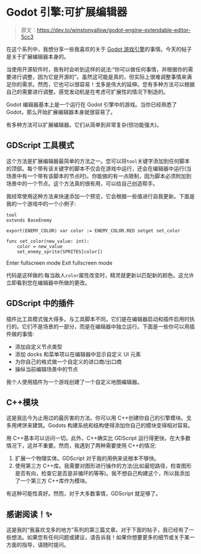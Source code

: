 # Godot 引擎:可扩展编辑器

> 原文：<https://dev.to/winstonyallow/godot-engine-extendable-editor-5cc3>

在这个系列中，我想分享一些我喜欢的关于 [Godot 游戏引擎](https://godotengine.org/)的事情。今天的帖子是关于扩展编辑器本身的。

当使用开源软件时，我有时会听到这样的说法:“你可以做任何事情，并根据你的需要进行调整，因为它是开源的”。虽然这可能是真的，但实际上很难调整事情来满足你的需求。然而，它也可以很容易！戈多是伟大的延伸。您有多种方法可以根据自己的需要进行调整。感觉发动机是在考虑可扩展性的情况下制造的。

Godot 编辑器基本上是一个运行在 Godot 引擎中的游戏。当你已经熟悉了 Godot，那么开始扩展编辑器本身就很容易了。

有多种方法可以扩展编辑器。它们从简单到非常复杂(但功能强大)。

## GDScript 工具模式

这个方法是扩展编辑器最简单的方法之一。您可以将`tool`关键字添加到任何脚本的顶部。每个带有该关键字的脚本不仅会在游戏中运行，还会在编辑器中运行(当场景中有一个带有该脚本的节点时)。你能做的有一点限制，因为脚本必须附加到场景中的一个节点。这个方法真的很有用，可以给自己创造帮手。

我经常使用这种方法来快速添加一个预览，它会根据一些值进行自我更新。下面是我的一个游戏中的一个小例子:

```
tool
extends BaseEnemy

export(ENEMY_COLOR) var color := ENEMY_COLOR.RED setget set_color

func set_color(new_value: int):
    color = new_value
    set_enemy_sprite(SPRITES[color]) 
```

Enter fullscreen mode Exit fullscreen mode

代码是这样做的:每当敌人`color`属性改变时，精灵就更新以匹配新的颜色。这允许立即看到您在编辑器中所做的更改。

## GDScript 中的插件

插件比工具模式强大得多。与工具脚本不同，它们是在编辑器启动和插件启用时执行的。它们不是场景的一部分，而是在编辑器中独立运行。下面是一些你可以用插件做的事情:

*   添加自定义节点类型
*   添加 docks 和菜单项以在编辑器中显示自定义 UI 元素
*   为你自己的格式做一个自定义的进口商/出口商
*   操纵当前编辑场景中的节点

我个人使用插件为一个游戏创建了一个自定义地图编辑器。

## C++模块

这是我迄今为止用过的最厉害的方法。你可以用 C++创建你自己的引擎模块。戈多用烤饼来建筑。Godots 构建系统和结构使得添加你自己的模块变得相对容易。

用 C++基本可以访问一切。此外，C++确实比 GDScript 运行得更快。在大多数情况下，这并不重要。然而，我遇到了两种需要使用 C++的情况:

1.  扩展一个物理实体。GDScript 对于我的用例来说根本不够快。
2.  使用第三方 C++库。我需要对图形进行操作的方法(比如最短路径，检查图形是否有向，检查它是否是非循环的等等)。我不想自己构建这个，所以我添加了一个第三方 C++库作为模块。

有这种可能性真好。然而，对于大多数事情，GDScript 就足够了。

## 感谢阅读！✨

这是我的“我喜欢戈多的地方”系列的第三篇文章。对于下面的帖子，我已经有了一些想法。如果您有任何问题或建议，请告诉我！如果你想要更多的细节或关于某一方面的指导，请随时提问。